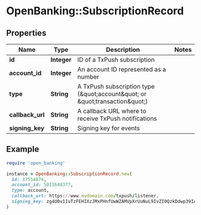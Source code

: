 # OpenBanking::SubscriptionRecord

## Properties

| Name | Type | Description | Notes |
| ---- | ---- | ----------- | ----- |
| **id** | **Integer** | ID of a TxPush subscription |  |
| **account_id** | **Integer** | An account ID represented as a number |  |
| **type** | **String** | A TxPush subscription type (\&quot;account\&quot; or \&quot;transaction\&quot;) |  |
| **callback_url** | **String** | A callback URL where to receive TxPush notifications |  |
| **signing_key** | **String** | Signing key for events |  |

## Example

```ruby
require 'open_banking'

instance = OpenBanking::SubscriptionRecord.new(
  id: 17554874,
  account_id: 5011648377,
  type: account,
  callback_url: https://www.mydomain.com/txpush/listener,
  signing_key: zg4U0v1IvTzFEHIXzJMxPHnfUwWZAMVpXrUuNuL9IvZI0QzkDdwp39IAKuNOFxOVqCOgHLMS1Zpe4ZL40NX83aJkqI6v0Ez5B7BLBtvr7Ag11kPH3uG1taTeOV0CTyI4LOg7ohSHn0DqaRu2aBq26KI90nYe0CecTCzzhu4yMXL43JV8YfydAexNdkzfg8tY44MlhBPUh2neHW2EFTT2ja4s4Ul10JgID03un8WBSrIm2adHw3QYJB4jk4k1e
)
```

